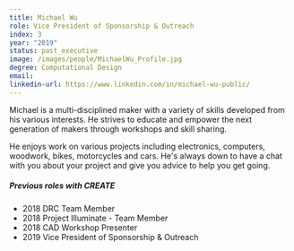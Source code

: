 ```yaml
---
title: Michael Wu
role: Vice President of Sponsorship & Outreach
index: 3
year: "2019"
status: past_executive
image: /images/people/MichaelWu_Profile.jpg
degree: Computational Design
email:
linkedin-url: https://www.linkedin.com/in/michael-wu-public/
---
```

Michael is a multi-disciplined maker with a variety of skills developed from his various interests. He strives to educate and empower the next generation of makers through workshops and skill sharing.

He enjoys work on various projects including electronics, computers, woodwork, bikes, motorcycles and cars. He's always down to have a chat with you about your project and give you advice to help you get going.

##### Previous roles with CREATE

- 2018 DRC Team Member
- 2018 Project Illuminate - Team Member
- 2018 CAD Workshop Presenter
- 2019 Vice President of Sponsorship & Outreach